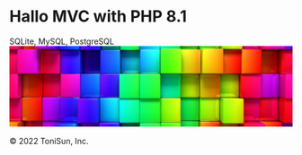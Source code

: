 # Hallo MVC with PHP 8.1

SQLite, MySQL, PostgreSQL
<a href="https://egosanto.de/" target="_blank">![](/View/assets/images/colorful-wall.png)</a>

&copy; 2022 ToniSun, Inc.
